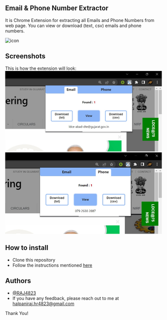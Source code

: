 ## Email & Phone Number Extractor 
It is Chrome Extension for extracting all Emails and Phone Numbers from web page.
You can view or download (text, csv) emails and phone numbers.

![icon](./images/icon.jpg)

## Screenshots 
This is how the extension will look: 
![email](./images/ss1.jpg)
![phone](./images/ss2.jpg)

## How to install 

- Clone this repository
- Follow the instructions mentioned [here](https://developer.chrome.com/docs/extensions/mv3/getstarted/#manifest)

## Authors

- [@RAJ4823](https://github.com/RAJ4823)
- If you have any feedback, please reach out to me at halpaniraj.hr4823@gmail.com


Thank You!
